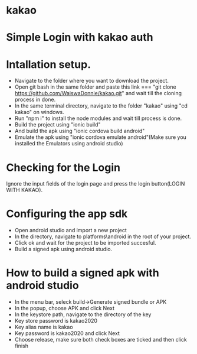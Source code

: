 # kakao
# Simple Login with kakao auth
# Intallation setup.
- Navigate to the folder where you want to download the project.
- Open git bash in the same folder and paste this link === "git clone https://github.com/WaiswaDonnie/kakao.git" and wait till the cloning process in done.
- In the same terminal directory, navigate to the folder "kakao" using "cd kakao" on windows.
- Run "npm i" to install the node modules and wait till process is done.
- Build the project using "ionic build"
- And build the apk using "ionic cordova build android"
- Emulate the apk using "ionic cordova emulate android"(Make sure you installed the Emulators using android studio)

# Checking for the Login
Ignore the input fields of the login page and press the login button(LOGIN WITH KAKAO).

# Configuring the app sdk
- Open android studio and import a new project
- In the directory, navigate to platforms\android in the root of your project.
- Click ok and wait for the project to be imported succesful.
- Build a signed apk using android studio.
# How to build a signed apk with android studio
- In the menu bar, seleck build->Generate signed bundle or APK
- In the popup, choose APK and click Next
- In the keystore path, navigate to the directory of the key
- Key store password is kakao2020
- Key alias name is kakao
- Key password is kakao2020 and click Next
- Choose release, make sure both check boxes are ticked and then click finish


